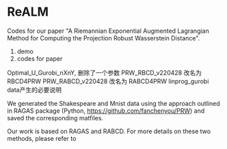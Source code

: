 # ReALM
Codes for our paper "A Riemannian Exponential Augmented Lagrangian Method for Computing the Projection Robust Wasserstein Distance". 

1. demo
2. codes for paper 

Optimal_U_Gurobi_nXnY, 删除了一个参数
PRW_RBCD_v220428 改名为 RBCD4PRW
PRW_RABCD_v220428 改名为 RABCD4PRW
linprog_gurobi
data产生的必要说明



We generated the Shakespeare and Mnist data using the approach outlined in RAGAS package 
(Python, https://github.com/fanchenyou/PRW) and saved the corresponding matfiles. 

Our work is based on RAGAS and RABCD. For more details on these two methods, please refer to 


